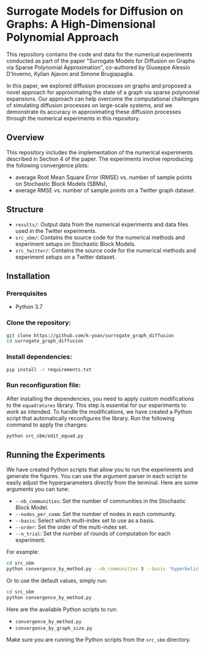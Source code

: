 # Surrogate Models for Diffusion on Graphs: A High-Dimensional Polynomial Approach

This repository contains the code and data for the numerical experiments conducted as part of the paper "Surrogate Models for Diffusion on Graphs via Sparse Polynomial Approximation", co-authored by Giuseppe Alessio D'Inverno, Kylian Ajavon and Simone Brugiapaglia.

In this paper, we explored diffusion processes on graphs and proposed a novel approach for approximating the state of a graph via sparse polynomial expansions. Our approach can help overcome the computational challenges of simulating diffusion processes on large-scale systems, and we demonstrate its accuracy in approximating these diffusion processes through the numerical experiments in this repository.

## Overview

This repository includes the implementation of the numerical experiments described in Section 4 of the paper. The experiments involve reproducing the following convergence plots:
- average Root Mean Square Error (RMSE) vs. number of sample points on Stochastic Block Models (SBMs),
- average RMSE vs. number of sample points on a Twitter graph dataset.

## Structure

- `results/`: Output data from the numerical experiments and data files used in the Twitter experiments.
- `src_sbm/`: Contains the source code for the numerical methods and experiment setups on Stochastic Block Models.
- `src_twitter/`: Contains the source code for the numerical methods and experiment setups on a Twitter dataset.

## Installation

### Prerequisites

- Python 3.7

### Clone the repository:
```bash
git clone https://github.com/k-yoan/surrogate_graph_diffusion
cd surrogate_graph_diffusion
```

### Install dependencies:
```bash
pip install -r requirements.txt
```

### Run reconfiguration file:
After installing the dependencies, you need to apply custom modifications to the `equadratures` library. This step is essential for our experiments to work as intended. To handle the modifications, we have created a Python script that automatically reconfigures the library. Run the following command to apply the changes:
```bash
python src_sbm/edit_equad.py
```

## Running the Experiments

We have created Python scripts that allow you to run the experiments and generate the figures. You can use the argument parser in each script to easily adjust the hyperparameters directly from the terminal. Here are some arguments you can tune:
- `--nb_communities`: Set the number of communities in the Stochastic Block Model.
- `--nodes_per_comm`: Set the number of nodes in each community.
- `--basis`: Select which multi-index set to use as a basis.
- `--order`: Set the order of the multi-index set.
- `--n_trial`: Set the number of rounds of computation for each experiment.

For example:
```bash
cd src_sbm
python convergence_by_method.py --nb_communities 3 --basis 'hyperbolic-cross' --order 15
```
Or to use the default values, simply run:
```bash
cd src_sbm
python convergence_by_method.py
```

Here are the available Python scripts to run:
- `convergence_by_method.py`
- `convergence_by_graph_size.py`

Make sure you are running the Python scripts from the `src_sbm` directory.


